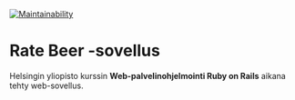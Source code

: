[![Maintainability](https://api.codeclimate.com/v1/badges/655b725ee27b23100a11/maintainability)](https://codeclimate.com/github/Na-na13/Ratebeer/maintainability)  
# Rate Beer -sovellus
Helsingin yliopisto kurssin **Web-palvelinohjelmointi Ruby on Rails** aikana tehty web-sovellus.
